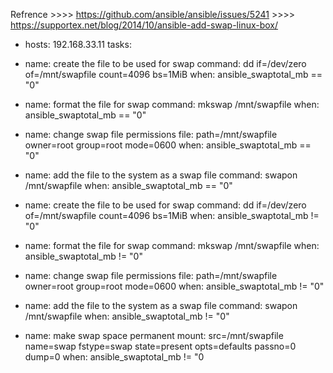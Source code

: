 Refrence >>>> https://github.com/ansible/ansible/issues/5241
         >>>> https://supportex.net/blog/2014/10/ansible-add-swap-linux-box/


- hosts: 192.168.33.11
 tasks:
 - name: create the file to be used for swap
   command: dd if=/dev/zero of=/mnt/swapfile count=4096 bs=1MiB
   when: ansible_swaptotal_mb == "0"
 - name: format the file for swap
   command: mkswap /mnt/swapfile
   when: ansible_swaptotal_mb == "0"
 - name: change swap file permissions
   file: path=/mnt/swapfile owner=root group=root mode=0600
   when: ansible_swaptotal_mb == "0"
 - name: add the file to the system as a swap file
   command: swapon /mnt/swapfile
   when: ansible_swaptotal_mb == "0"

 - name: create the file to be used for swap
   command: dd if=/dev/zero of=/mnt/swapfile count=4096 bs=1MiB
   when: ansible_swaptotal_mb != "0"
 - name: format the file for swap
   command: mkswap /mnt/swapfile
   when: ansible_swaptotal_mb != "0"
 - name: change swap file permissions
   file: path=/mnt/swapfile owner=root group=root mode=0600
   when: ansible_swaptotal_mb != "0"
 - name: add the file to the system as a swap file
   command: swapon /mnt/swapfile
   when: ansible_swaptotal_mb != "0"
 - name: make swap space permanent
   mount: src=/mnt/swapfile name=swap fstype=swap state=present opts=defaults passno=0 dump=0
   when: ansible_swaptotal_mb != "0
